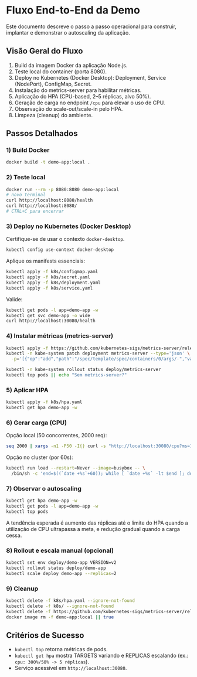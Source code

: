 # Fluxo End-to-End da Demo

Este documento descreve o passo a passo operacional para construir, implantar e demonstrar o autoscaling da aplicação.

## Visão Geral do Fluxo
1. Build da imagem Docker da aplicação Node.js.
2. Teste local do container (porta 8080).
3. Deploy no Kubernetes (Docker Desktop): Deployment, Service (NodePort), ConfigMap, Secret.
4. Instalação do metrics-server para habilitar métricas.
5. Aplicação do HPA (CPU-based, 2–5 réplicas, alvo 50%).
6. Geração de carga no endpoint `/cpu` para elevar o uso de CPU.
7. Observação do scale-out/scale-in pelo HPA.
8. Limpeza (cleanup) do ambiente.

## Passos Detalhados

### 1) Build Docker
```bash
docker build -t demo-app:local .
```

### 2) Teste local
```bash
docker run --rm -p 8080:8080 demo-app:local
# novo terminal
curl http://localhost:8080/health
curl http://localhost:8080/
# CTRL+C para encerrar
```

### 3) Deploy no Kubernetes (Docker Desktop)
Certifique-se de usar o contexto `docker-desktop`.
```bash
kubectl config use-context docker-desktop
```
Aplique os manifests essenciais:
```bash
kubectl apply -f k8s/configmap.yaml
kubectl apply -f k8s/secret.yaml
kubectl apply -f k8s/deployment.yaml
kubectl apply -f k8s/service.yaml
```
Valide:
```bash
kubectl get pods -l app=demo-app -w
kubectl get svc demo-app -o wide
curl http://localhost:30080/health
```

### 4) Instalar métricas (metrics-server)
```bash
kubectl apply -f https://github.com/kubernetes-sigs/metrics-server/releases/latest/download/components.yaml
kubectl -n kube-system patch deployment metrics-server --type='json' \
  -p='[{"op":"add","path":"/spec/template/spec/containers/0/args/-","value":"--kubelet-insecure-tls"}]'

kubectl -n kube-system rollout status deploy/metrics-server
kubectl top pods || echo "Sem metrics-server?"
```

### 5) Aplicar HPA
```bash
kubectl apply -f k8s/hpa.yaml
kubectl get hpa demo-app -w
```

### 6) Gerar carga (CPU)
Opção local (50 concorrentes, 2000 req):
```bash
seq 2000 | xargs -n1 -P50 -I{} curl -s "http://localhost:30080/cpu?ms=100" >/dev/null
```
Opção no cluster (por 60s):
```bash
kubectl run load --restart=Never --image=busybox -- \
  /bin/sh -c 'end=$((`date +%s`+60)); while [ `date +%s` -lt $end ]; do wget -q -O- http://demo-app.default.svc.cluster.local/cpu?ms=100 >/dev/null; done'
```

### 7) Observar o autoscaling
```bash
kubectl get hpa demo-app -w
kubectl get pods -l app=demo-app -w
kubectl top pods
```
A tendência esperada é aumento das réplicas até o limite do HPA quando a utilização de CPU ultrapassa a meta, e redução gradual quando a carga cessa.

### 8) Rollout e escala manual (opcional)
```bash
kubectl set env deploy/demo-app VERSION=v2
kubectl rollout status deploy/demo-app
kubectl scale deploy demo-app --replicas=2
```

### 9) Cleanup
```bash
kubectl delete -f k8s/hpa.yaml --ignore-not-found
kubectl delete -f k8s/ --ignore-not-found
kubectl delete -f https://github.com/kubernetes-sigs/metrics-server/releases/latest/download/components.yaml --ignore-not-found
docker image rm -f demo-app:local || true
```

## Critérios de Sucesso
- `kubectl top` retorna métricas de pods.
- `kubectl get hpa` mostra TARGETS variando e REPLICAS escalando (ex.: `cpu: 300%/50% -> 5 réplicas`).
- Serviço acessível em `http://localhost:30080`.
